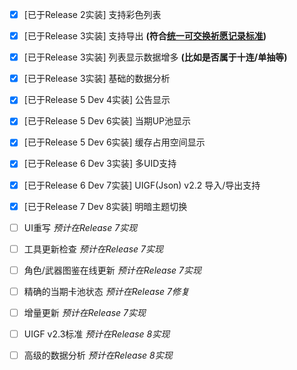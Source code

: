 - [x] [已于Release 2实装] 支持彩色列表

- [x] [已于Release 3实装] 支持导出 **(符合[统一可交换祈愿记录标准](https://github.com/DGP-Studio/Snap.Genshin/wiki/StandardFormat))**

- [x] [已于Release 3实装] 列表显示数据增多 **(比如是否属于十连/单抽等)**

- [x] [已于Release 3实装] 基础的数据分析

- [x] [已于Release 5 Dev 4实装] 公告显示

- [x] [已于Release 5 Dev 6实装] 当期UP池显示

- [x] [已于Release 5 Dev 6实装] 缓存占用空间显示

- [x] [已于Release 6 Dev 3实装] 多UID支持

- [x] [已于Release 6 Dev 7实装] UIGF(Json) v2.2 导入/导出支持

- [x] [已于Release 7 Dev 8实装] 明暗主题切换

- [ ] UI重写 *预计在Release 7实现*

- [ ] 工具更新检查 *预计在Release 7实现*

- [ ] 角色/武器图鉴在线更新 *预计在Release 7实现*

- [ ] 精确的当期卡池状态 *预计在Release 7修复*

- [ ] 增量更新 *预计在Release 7实现*

- [ ] UIGF v2.3标准 *预计在Release 8实现*

- [ ] 高级的数据分析 *预计在Release 8实现*